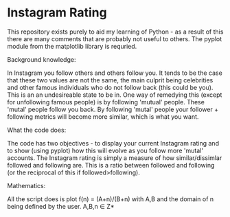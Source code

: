 # Instagram Rating

This repository exists purely to aid my learning of Python - as a result of this there are many comments that are probably not useful to others. The pyplot module from the matplotlib library is requried.

Background knowledge:

In Instagram you follow others and others follow you. It tends to be the case that these two values are not the same, the main culprit being celebrities and other famous individuals who do not follow back (this could be you). This is an an undesireable state to be in.
One way of remedying this (except for unfollowing famous people) is by following 'mutual' people. These 'mutal' people follow you back. By following 'mutal' people your follower + following metrics will become more similar, which is what you want.

What the code does:

The code has two objectives - to display your current Instagram rating and to show (using pyplot) how this will evolve as you follow more 'mutal' accounts. The Instagram rating is simply a measure of how similar/dissimlar followed and following are. This is a ratio between followed and following (or the reciprocal of this if followed>following).

Mathematics:

All the script does is plot f(n) = (A+n)/(B+n) with A,B and the domain of n being defined by the user. A,B,n ∈ Z*






